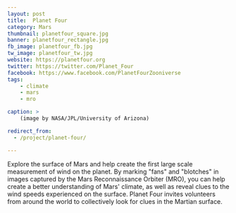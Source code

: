 ```yaml
---
layout: post
title:  Planet Four
category: Mars
thumbnail: planetfour_square.jpg
banner: planetfour_rectangle.jpg
fb_image: planetfour_fb.jpg
tw_image: planetfour_tw.jpg
website: https://planetfour.org
twitter: https://twitter.com/Planet_Four
facebook: https://www.facebook.com/PlanetFourZooniverse
tags:
    - climate
    - mars
    - mro

caption: >
    (image by NASA/JPL/University of Arizona)

redirect_from:
  - /project/planet-four/    

---
```

Explore the surface of Mars and help create the first large scale measurement of wind on the planet. By marking "fans" and "blotches" in images captured by the Mars Reconnaissance Orbiter (MRO), you can help create a better understanding of Mars' climate, as well as reveal clues to the wind speeds experienced on the surface. Planet Four invites volunteers from around the world to collectively look for clues in the Martian surface.
